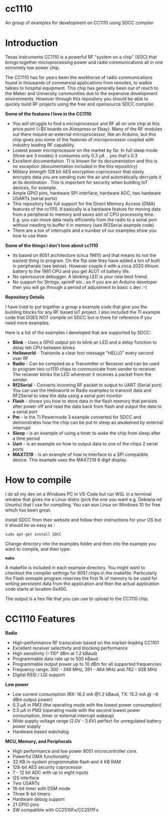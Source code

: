 # cc1110
An group of examples for development on CC1110 using SDCC compiler

# Introduction
Texas Instruments CC1110 is a powerful RF "system on a chip" (SOC) that brings together microprocessing power and radio communications all in one extremely low power chip. 

The CC1110 has for years been the workhorse of radio communications found in thousands of commercial applications from remotes, to walkie talkies to hospital equipment. This chip has generally been out of reach to the Maker and University communities due to the expensive development environments. However through this repository you should be able to quickly build RF projects using the free and opensource SDCC compiler.

**Some of the features I love in the CC1110**
* You will struggle to find a microprocessor and RF all on one chip at this price point (~$5 boards on Aliexpress or Ebay). Many of the RF modules out there require an external microprocessor, like an Arduino, but this chip gives you some of the features of microprocessor coupled with industry leading RF capability.  
* Lowest power microprocessor on the market by far. In full sleep mode (three are 3 modes) it consumes only 0.3 μA .. yes that's 0.3
* Excellent documentation. TI is known for its documentation and this is no exception (documentation included in the this repository)
* Military strength 128 bit AES encryption coprocessor that easily encrypts data you are sending over the air and automatically decrypts it at its destination . This is important for security when building IoT devices, for example.
* Ample GPIO pins, hardware SPI interface, hardware ADC, two hardware USARTs (serial ports)
* This repository has full support for the Direct Memory Access (DMA) features of the cc1110. It basically is a hardware feature for moving data from a peripheral to memory and saves alot of CPU processing time. E.g. you can move data really efficiently from the radio to a serial port without needing to buffer it in memory (see Rf2Serial example code)
* There are a ton of interrupts and a number of our examples show you how to use them 

**Some of the things I don't love about cc1110**
* Its based on 8051 architecture (circa 1981!) and that means its not the easiest thing to program. On the flip side they have added a ton of built in peripherals (see below). However couple it with a circa 2020 lithium battery to the 1981 CPU and you get ALOT of battery life.
* No opensource debugger. A blinking LED is your new best friend.
* No support for Strings, sprintf etc.. so if you are an Arduino developer then you will go through a period of adjustment to basic c dev :-)

**Repository Details**

I have tried to put together a group a example code that give you the building blocks for any RF based IoT project. I also included the TI example code that DOES NOT compile on SDCC but is there for reference if you need more examples.

Here is a list of the examples I developed that are supported by SDCC:
 * **Blink** - Uses a GPIO output pin to blink an LED and a delay function to delay teh CPU between blinks
 * **Helloworld** -  Transmits a clear text message "HELLO" every second over RF
 * **Radio** - Can be compiled as a Transmitter or Receiver and can be used to program two cc1110 chips to communicate from sender to receiver. The receiver blinks the LED whenever it receives a packet from the sender
 * **Rf2Serial** - Converts incoming RF packet to output to UART (Serial port). You can use the Helloworld or Radio examples to transmit data and RF2Serial to view the data using a serial port monitor 
 * **Flash** - shows you how to store data in the flash memory that persists after power off and read the data back from flash and output the data to a serial port
 * **Pm** - Is the TI Powermode 3 example converted for SDCC and demonstrates how the chip can be put to sleep an awakened by external interrupt 
 * **Sleep** - is an example of using a timer to wake the chip from sleep after a time period
 * **Uart** - is an example on how to output data to one of the chips 2 serial ports
 * **MAX7219** - Is an example of how to interface to a SPI compatible device. This example uses the MAX7219 8 digit display.

# How to compile
I do all my dev on a Windows PC in VS-Code but run WSL in a terminal window that gives me a Linux distro (pick the one you want e.g. Debiana nd Ununtu) that I use for compiling. You can eun Linux on Windows 10 for free which has been great.

Install SDCC from their website and follow their instructions for your OS but it should be as easy as :

`sudo apt-get install SDCC`

Change directory into the examples folder and then into the example you want to compile, and then type:

**`make`**

A makefile is included in each example directory. You might want to checkout the compiler settings for 8051 chips in the makefile. Particularly the Flash exmaple program reserves the first 1k of memory to be used for writing persistent data from the application and then the actual application code starts at location 0x400.

The output is a hex file that you can use to upload to the CC1110 chip.

# CC1110 Features

**Radio**
* High-performance RF transceiver based on the market-leading CC1101
* Excellent receiver selectivity and blocking performance
* High sensitivity (−110* dBm at 1.2 kBaud)
* Programmable data rate up to 500 kBaud
* Programmable output power up to 10 dBm for all supported frequencies
* Frequency range: 300 - 348 MHz, 391 - 464 MHz and 782 - 928 MHz
* Digital RSSI / LQI support

**Low power**
* Low current consumption (RX: 16.2 mA @1.2 kBaud, TX: 15.2 mA @ −6 dBm output power)
* 0.3 μA in PM3 (the operating mode with the lowest power consumption)
* 0.5 µA in PM2 (operating mode with the second lowest power consumption, timer or external interrupt wakeup)
* Wide supply voltage range (2.0V - 3.6V) perfect for unregulated battery power supply
* Hardware based watchdog

**MCU, Memory, and Peripherals**
* High performance and low power 8051 microcontroller core.
* Powerful DMA functionality
* 32 KB in-system programmable flash and 4 KB RAM
* 128-bit AES security coprocessor
* 7 - 12 bit ADC with up to eight inputs
* I2S interface
* Two USARTs
* 16-bit timer with DSM mode
* Three 8-bit timers
* Hardware debug support
* 21 GPIO pins
* SW compatible with CC2510Fx/CC2511Fx


